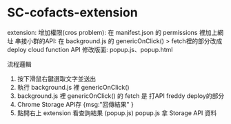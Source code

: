 # SC-cofacts-extension

extension:
增加權限(cros problem):
在 manifest.json 的 permissions 裡加上網址
串接小群的API:
在 background.js 的 genericOnClick() > fetch裡的部分改成deploy cloud function API
修改版面:
popup.js、popup.html


流程邏輯
1. 按下滑鼠右鍵選取文字並送出
2. 執行 background.js 裡 genericOnClick() 
3. background.js 裡 genericOnClick() 的 fetch 是 打API freddy deploy的部分
4. Chrome Storage API存 {msg:"回傳結果" }
5. 點開右上 extension 看查詢結果 (popup.js) popup.js 拿 Storage API 資料

